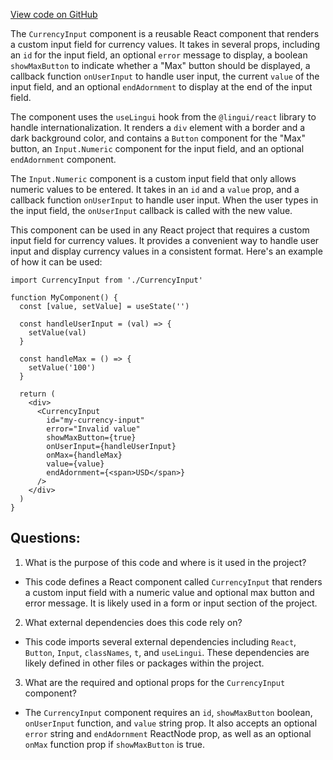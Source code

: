 [View code on GitHub](zoo-labs/zoo/blob/master/core/src/features/exchange-v1/limit-order/CurrencyInput.tsx)

The `CurrencyInput` component is a reusable React component that renders a custom input field for currency values. It takes in several props, including an `id` for the input field, an optional `error` message to display, a boolean `showMaxButton` to indicate whether a "Max" button should be displayed, a callback function `onUserInput` to handle user input, the current `value` of the input field, and an optional `endAdornment` to display at the end of the input field.

The component uses the `useLingui` hook from the `@lingui/react` library to handle internationalization. It renders a `div` element with a border and a dark background color, and contains a `Button` component for the "Max" button, an `Input.Numeric` component for the input field, and an optional `endAdornment` component.

The `Input.Numeric` component is a custom input field that only allows numeric values to be entered. It takes in an `id` and a `value` prop, and a callback function `onUserInput` to handle user input. When the user types in the input field, the `onUserInput` callback is called with the new value.

This component can be used in any React project that requires a custom input field for currency values. It provides a convenient way to handle user input and display currency values in a consistent format. Here's an example of how it can be used:

```
import CurrencyInput from './CurrencyInput'

function MyComponent() {
  const [value, setValue] = useState('')

  const handleUserInput = (val) => {
    setValue(val)
  }

  const handleMax = () => {
    setValue('100')
  }

  return (
    <div>
      <CurrencyInput
        id="my-currency-input"
        error="Invalid value"
        showMaxButton={true}
        onUserInput={handleUserInput}
        onMax={handleMax}
        value={value}
        endAdornment={<span>USD</span>}
      />
    </div>
  )
}
```
## Questions: 
 1. What is the purpose of this code and where is it used in the project?
- This code defines a React component called `CurrencyInput` that renders a custom input field with a numeric value and optional max button and error message. It is likely used in a form or input section of the project.

2. What external dependencies does this code rely on?
- This code imports several external dependencies including `React`, `Button`, `Input`, `classNames`, `t`, and `useLingui`. These dependencies are likely defined in other files or packages within the project.

3. What are the required and optional props for the `CurrencyInput` component?
- The `CurrencyInput` component requires an `id`, `showMaxButton` boolean, `onUserInput` function, and `value` string prop. It also accepts an optional `error` string and `endAdornment` ReactNode prop, as well as an optional `onMax` function prop if `showMaxButton` is true.